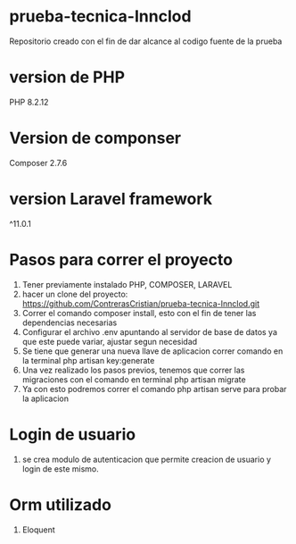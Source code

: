 # prueba-tecnica-Innclod
Repositorio creado con el fin de dar alcance al codigo fuente de la prueba
# version de PHP
PHP 8.2.12
# Version de componser
Composer 2.7.6
# version Laravel framework
^11.0.1
# Pasos para correr el proyecto
1. Tener previamente instalado PHP, COMPOSER, LARAVEL
2. hacer un clone del proyecto: https://github.com/ContrerasCristian/prueba-tecnica-Innclod.git
3. Correr el comando composer install, esto con el fin de tener las dependencias necesarias
4. Configurar el archivo .env apuntando al servidor de base de datos ya que este puede variar, ajustar segun necesidad
5. Se tiene que generar una nueva llave de aplicacion correr comando en la terminal php artisan key:generate
6. Una vez realizado los pasos previos, tenemos que correr las migraciones con el comando en terminal php artisan migrate
7. Ya con esto podremos correr el comando php artisan serve para probar la aplicacion

# Login de usuario
1. se crea modulo de autenticacion que permite creacion de usuario y login de este mismo.

# Orm utilizado
1. Eloquent

 
